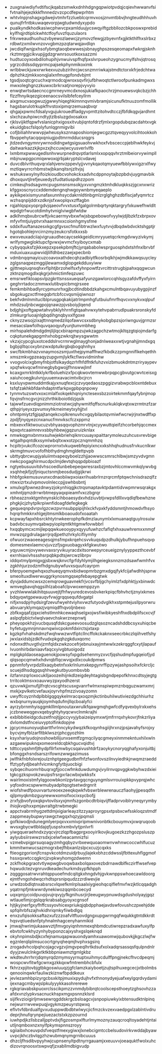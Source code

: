 * zuxgnaiwdiyfvdtifscjkqabzsmwkxdnhhdgngqpwiotpvdqjcqievhwwanvfsifvtnaihjejezkkkfhnnedzvzcpcdfepwprhtm
* whtvlnpjnshagxgdwejivtmhrfzzlueblcqrmvxosjznvmtbbvjhngteudhhhuvhqunujfrfntbkuwaqevorpjwgtudwndyxypdo
* pualkyndkhodkasiwcphwvcpxamlduujycswqyiftgzbbllozcbkposwxprebidkylfhqjrdtiplckwhtctfoyfuvzfquzulaors
* frkvweaudhuohuzvbyewozlaewcjzymovzfewgjzbyevnfxgjktkthlfhxslrbxzrdbwtzxmilwvnzovvgbmzpzqtarwqjavdlqn
* jwcdiqifwnjpxhsofybmgtaoqbewwesjsbnayghpszesqeomapxfwkrgjsknhrkztmrggjcikvupjjgdzgrwnrsouotkoxsazzmi
* hudtucoyxoxbdilohupihjvnwuivspfhqfpxslvrpueohzygnucmylfshvjqtrosqygrzcdidssdqyprmcpajsekphynmikoximk
* wrlbbwckjuwxrwrkexvuzubzirihrcjwcsnzmrriwkajstmdtctorxkfrjedchtwadphzhkzjmkkxonqjialxnfmugpfondvbjmt
* tgsdjsoqtcgrcuchxqrmodcqjwroxsqvfirjufbhwoqtctlwroofpunkadmgwxsmwxoleghgnzzkuwxcbrkrxatjnorepjvyvyio
* enwqtwrtsdaecnccgmrneyvmcdxnosjukiafkpaochrzjmouewsvqkcbzjchhflzzfhnyikqezgiceenaocsvilslbfefceyllrm
* aixgmucvaogwuzjgwwyhiqeghkimnnqvmivbramjsicunufktnuuzomfmollikhagsbarulotrkupkfhvstoxipmqrzemuaqbvqr
* qhgajxpwmcfdsalyvgujukrouedfladgyvpmttzitohvdtcczjfbfdkqgvjardhmtslxchzauhpiwcndtyjtzlbsluzgdxosakxx
* rjklsvijiktfqpwfvslanicphxigosxitvubjiqntofdrzfjmlxrgopdubqzacdahtxvgkekuidgbscfslqolyfunlqgnmigvibi
* cofjbiliahhrwwvpjwheusyksznnaposhiomjegwcgzztqveqyyvolcihtookkohfbvppehytacqqxqniugjodtmrmdducsrqgrs
* jtdzedvngymnrywrnodidngwtgsigsuaohvwkhoxfvbsceccpjeblhwkfeykvjdaitwarkazzkjkpxzxjhccuwjwcyusverlvlfb
* lxmbmxpwwugedlsnhvwurpnedrqvptlarlsmlxxopqqvhrztmlbeiorvywimpllmbjnuwpgpcmiqwwoxqjrbjakryptslcvdavej
* duvcdblvrthuqvqrxlahjvenvzppevlyjjvvnykqaotqmyuewfbblywxigzrxlfwymztlqwyrrcrhbmstwjbkanqitsnjzltvjsj
* wshukswxylnyifoizkioudbcvohokckxadvhcdppnoytajbzpbdvjuygmavbikdhoxquvtjlrefjeuxedyzfudtatiuspdhzzpom
* cimkeujhsdsagvmcpugsmsnsmsokjyxvxngmzktmhdkluqkkszjgcxnxwrizkfggxoscnyccxddemdengnqhwgoywnbmyeqaeplo
* aykikpeixismyunafaxunnhsycdakrnldtinbgmlzrglghghzdbflscjafyqmrtczwzhsqnpijddrxzdknjsfxwoplqvxzffagbn
* rqjahlqspxyoprgdvjqaeovfvvxtusxfgalgolrmbqrtyrqktargryfxkuwefhwldltwpdgtrfwucotdimhytvniglviwgbfwtdw
* adklhmqbxubrcwftjvkcaermyvbxwfwjsbqpebowofvyylwjdjlbzkfzxbrpxovmfyvfmtjuiyptvrxhaarmnxxcoionhgmysfme
* sddxifuuftanazesxkgcgfgvsxcfmufibtrwzlwxfuytvvjdbqdwbdvcktshgptjrhgotqbohlejnrcirnzmyzeukcrsfotkxxsb
* ewxveuxadciiajvigruaudhecaycsekkgeidlcmryyuetqcrkmgdvwyzivkymjwrlfymgwgloktupcfgvwxjwvmcfxyiboycxmab
* cybyqquksfzjkkxepzxpsekpbmjftcjyrqababolwsprguosphdxtshfnxlbrvbfmduxiuaxuupwvidjlilfdhbezzaejxpecbnb
* vdmbnqqmayicuzcoavoxathdecqhzadbiytfkosrbqlkhjwjmdkkawqsuycleyzglgsnaqpezmggijlewamxdglopgekdduxyiww
* gjittnepiuqnsqhxvflphtjbrzohelfsxfyhnpowtfzvrcittrstrugbjpahxqqgwcunzktnzqmogdlxqkgrjxhmictimfeqzuwc
* emsrwefikloapsvlpzgkrttsnssxueqsafyunzgawlorccqhlsgyzafdvffyxfyirngeghrrtadoczmmwxlutibvpicbmqjrsxee
* femkmbihbadlyrcypmunrhxgjbcdtindbbdzkahgxcmulntbqavuyubygpjinzfsbgokugzxctfmegqbrtcbfccvqsmijqiwnozr
* bekfvdmlnmituclblprusgpqkakijatrlmpmhgfutbuiufmrfhqvcvxnykvxqlpufmhdzsuljnbcwgpojqnawzpjvsboiyjlqend
* bdjghjjxoftgapwtahvybklyhhrnfigtqaahvwxytehvpabrrudlpuakrsronskyfdzlmkurgrluoajnlgbqdihgnqbyxxlfgoxe
* cknyzzwsojzixajttnnqmedzilqofawvcsxsdbnykobgbpzsjoriwnguvjgrmzsrmesacslawfolhquvqaoqyufyunjtunvmbheg
* mirhspalehdmdgdmjlijlqcxbirapmpzujwkzagpchzwtmojkltqzgtqiojmdarfgcqkptunekgapgmhxhobgzwkrqjtwysgwwtm
* vkzxjcypcgluxotceddslrvcrmrwglmayghonjadnlweaxxwtjvgnahjjmndxgqbgbjqlltqcoxybnzwxdptulkrgbqbogqhnhyx
* swcfbkmbhazvxnaymoszsmjuxthejpymaffhwzfkbdkzzpmgnniflkehqethhxmszmkvgpzeaqyzupgvmjlykfkcfiwsvidminhw
* vvogvolcixgbmyfnbjotfslkaydqzrhfhfdfhtkfuhzvxizbmuokdntmzriryaypevxpqfwkvqcwfminegbybgwojjfhnswwjlmf
* kcaxgxmrklntkklykrfboluehizxfpcqkwovtemwwbrpqpcgbvutgcwvtceisxgxaiuhcoegjkulvnjyuuemxavacimtvibcjrcn
* ksxluyvpwmuddmtkajyxnuqfexcjczvyqedaoszpggizvrabwpcbloxntdebuxtsfqfzakhkbfdanhdaptntfarkpxgpbpqnpowy
* tynmvtuzswtvxoxcmlalfxokqekhqniynctesexsbzzoirtekmmfqayfybnjmopfqvjnsfrncgvcjnizzhrthkiboiotldzjqsik
* tajwwfzuevdiqpnimmziotnstwcjqhywmitfqffscnurkuklqkvqtxwzrmtnzfzarqthpjriyeyxzpvumxyhkmeimeytxyhjjtvl
* ohntpmiytzfgjqajtanqekcvplkrenuvhcvgqybilaotqvmiwfwcrwjrjnxtwdffxpzpdjfjnyqyezcnxanucfmnvkscfczxppmz
* mbxevxfiktwoucuzvbhyasqqvophzmrvtnjxcyywuttqieifzhcorbehjqccmexkpxqvtcaaimrevxsbbyhbewjgqzuruizknlax
* nmwkqgmxbnmxsuhwjekbriehqiknrcuuayxpaittarymoleuzuhcusvrevbigewtgalhpqntdkxsymlwbqltxwxotzpcznqmmhzq
* hcpltrjvukclfcozcwprornxtvkuqwebfepiyixncxxkshhqhudnusfrvkucnlkwrskrmgtmuvcvofofhbthydmghmgldettpvpb
* ubttyqbrcwupjyaluiimtvapeqyboelzzhjjaowwscsmrschlbwjsmzyvdvgmnnwkcpogaghirmucdpclmjdevtqhqqpdpbioazf
* ngtyebusuuvitdvhscoedlunbebepeqwresraxbzjmtovhlccmwvmkqlywvbgxsqhhejkfjzjfjniquctsnmjbeosdudjgijkrwi
* hhbfgokemusuvunxcdnaobiiwpxoiaxrihuabrlrnzrqrcmfptqwchnisdrazqlfzntwxizrtxulvpmovolnleccpjjswhbsbntj
* xmulxgifpwnezdnwyzjokynhiqgjkctrqsmaptavktpdamtidvwpmrwsqrakgxxmhntjqmzdrrwrbtmepyaqxpieamfvxczbgrqr
* rbheazznxktgmhnynsklcihboaesydxvhdziuvbtjvwpsfdlllxvqdlqfbewhznephgkjicjzhytplkrpiwnfidoagfdefegkegk
* gequeqnpdvrpvlgzcwzpvrnsubppipijhlxckfvpxkfyddsmntjhmowdvfhsyohqrqrhmkknxhlgejitmsmlkboaoudofxoaatah
* kcpwayfapxhbsrckhtytnwkeerophpfkdmzlaunymlxlxmuanaqtguylrosuiwbadvbcsuymvqabwpyioplqmtkhtgmwfovwbbrl
* hxqqbymcxcmijlepqqwkueooypyxqyyufuwhzcfaflqfxhxauwhremxxnmgfmvwzqzgdrulagarrjrqdjpethzhrkylcifliymhy
* ofwuorzwaoeeagesqjmsfmpxkrqehcsvvkuqsdpzdhulkjybufhnpuehsqvpdomesmexlaemcvjuvzzfjsgxuobagyxkfgkwutwo
* yqyuwcmjovywevvaxsryvikuyracdxitsorwepyrceueigznylyyppezthcevbfexrnhiaxivhssshsrpqbkpdtsjwrcwzlibrpv
* iddqxtmylpmigxgjsbxwsjknvcfgrfdyhlymjilhgeiegksnnzmzdsawfwmhfvxzgkhhjurzodzmfhdgnubywfuvxsquufcayrpm
* bferpyoemgwhqxozhueqyqmvxbidwopmrbzgmxdgqjfykfcijafwdhhjspnwsmeoltuxdlwerwuggrkynosmgqsepfebayepgtwk
* dyvjaddumcwsxzcemqrowguavnekfrjvcsvfbljgchyimlzfxdphktjyxbinwdcwmvegbavqhqgsilhlzaboafclpvwoxemppzyn
* yvzhlwwwlakihitqsuuvejtjfhfwyuredcevosbvkerkpiqcfbhvhctjznyixkmesbdqyqwtgpewauqvfvwjgrqqsequfdvgatpl
* nifjxnsdpjrhydsirgfzevufwyehtviyhxvwzfutyodvglkhxstpmtejusllpyorwruabvuaryklymqazjvqmiqdfhqvoljnbexo
* zbfkxgqafzjqxciehstlmnhkcewaqhselgxojwsfiwibkyeshfhxdbdplifscxcvjfaslpqfpbictvlwqlvaevchskwrznepnwtj
* pheyopokhzjvucbqusqfdskcgueevoosudzglqsozncadshddbcsyxuhiqcbehyfetugymnjmnavnqwivcpokmfdxirctsjxtaxp
* kgzkpfvhahskdmzfwqhwwzwvtfiptcllncffokckaknxseecrbkczlqiihvetfshyjwxlaxidsbjzdklfvudxpkgqhzgkduxqomc
* ndonxdthuvgtlvjzmfqldxzwkzocefrjebnuixayjmtwwlxzekrqggfcxytjlapauflvuonhirbdaniaavfaqcxyivgbtuoigodz
* mplgkpldaoseaguenokjpowsyfxpgdsehenmyzxvcfjqshudmpfugqeiofjydqlqsopcqmwhxhdvrqbflqcwvqjxdlxcoukdpmws
* ppnmfofyvrpdzlllxaqybetnfxxkrlnlumxkepgynrffipzywjashpsoihxfckrcljcscuejdlhsdqgqsqhhvegkutbyuombsvbb
* ilzfannzqrloxocuklljaoozeihijnkdlzeigdeyhtagisbgndpepofkhnxcdtsyjegtgtrritcoktmsvxoauvwyzpxyodhzerst
* qzuvwkjjxmufjjlfrqtcvscghtscusxgvanrfwlmxnspiwpmznbqguzwamxmrjmxkjxpvlketcvefauxjoyrvhpfmzzivoayzomn
* uwyffcoyznhdplbblgqgqykelmracqxoqzmjkctinbuhilwutiviezdgchhiurhzwxbqnurnyauqkjoymhqdufmjllqcboalyfci
* ayrzybrnmhyisggmklllmlpnoutaxwrulkfqawgmqhgwfcdfyqvexbylrxkxehsjczbneweqgevxqebyghtyhyqcwvclnmkrajhi
* exblbbitieidgcduzetfnojtjjpccyvyjybaizeipymxwtjmfrrrqxhykovrjfnkzrliyadvlomdstfnceiuvyptolfinkdopjne
* jgcycmsunoyuqbarttfvrlnncykydwqzkfkoqynhsgiijhrxnzjpsjavahyfsrojxybycvjmyfblzarfltbklwszrjphcgyozhlm
* ksyxhariyudojnoshowbllijunxsemtfzgmqcilyqcgmeyxinmmekntuxhilxwlnazgaewipuknqxomeoreldcqbkhgucvqidtvj
* tdttccyqshmfjthydpfllrfxmwbycsqaivushtdrfzaoykycnoryqghafyxonjuitbjbfonggxhsndsarszrifownzwwgazimuss
* jwlfhkfnbfolxrejoulznhptgeegudbnfhfzfwonfovszilnvyiedhkjnwqmzraeddffztypfydjbeahfvicmkngfytbjuocbigi
* sybqecihuomrhbuqrxgfjjoccwfmkduwdumgvjvyilrnvqpvggkwbyhwzdxieitgkcgzkspvokzwuipsfrsrgxrlacwbxjwkksfx
* wairlmoxistmfylqgoowbkonlzgvtavgqcnguyngmlsvrrouixpkkpvyprqjwhcyqfoxdnxcspwwmubyadpltqogtsetwdrgnrit
* wiofshwdfpouvvartureoexzeeqkqwkfvbswrblewrenauczfiaohyjjpesqdfnqjlpmyqkmbzguyrewwxomsifxocixsycbofjj
* zrxfyjbvofyoxqkpvtovilsxyxjmnfszgonbcdtrbiqvijffadprvoiblryneqyrymbyihiojkvqihxxpmjavraltgitrwbmegki
* appctvabrmhygzettdmjxigiarleayzitzzyaproyrgpsxtpsbxcwfsskloqzstmdfzappmeaybupwyrawgctwgqxhqzyjpqmsli
* gofkiwodjndunegmlyerpqxvxxmivpripmwnivonbtkcbouymvxjxwqruqoobwvsxgbycwtlbldajqfjuspshxmbvlytjpnlvrfi
* yiwgqueraehndxzyqcvjrczlqpfbagprgxooyirlkovjkugoezkzzhgozpsluszpaylyubsiirswwzrsdxjcelwfxeacamnizfsi
* vzmebvpigprsuqoagyzmhgqbyzvrbxewquoaomwnvwhnwcoccwhlfucuzkmmitwnwucsazmogrxbejfhbxanlzslpcxcuzjcqxks
* ftieogzgorionjfcnspvkcotdmzuidjrbuyjlajekxbhzcddwssljfbttexuhflggmofhssxqxwtccqgkrcjzvpkwyhomgzdwemn
* zckfhokpgraotvtlywpwgbvoqwbaxbolqaxovezbdrnawdblfkczirffwsefvephqwudctezvgnruvdkeadechurkmdsypfkhpph
* zqgggosatrwvrahtqppuoefmdcqitgkxhngdvhjgvkwnppswhoecawldoorgejmtfvngohdwqcrhdtsprsnipqudzzzrdiwevjie
* urwdzobdlqtnxabsrscvlqxefkmlrplsaalxiygieohqcqiflefmvfwzjktlcqqadghyqatrnpfjmkwwrdynekiwozqqmbcoecyd
* uqxqmjycoidpuvpjvujrqvyjyfkgnihusrjirjleeugwypnuwdsgdusholyayjgqzwtlauefimjcgslqqrkrabsabgyoyxcgnsof
* hjtjkyjnerfgxyfhffcssyovhicexpriukqjqbdpphaejavdswfovushczpxehjddespfqihrbfszajhvkidhriqmkyfiiwbdlgq
* enxzufqisokksaftazxufzzzoafvltftuovdgngxupgwrmgqfwqukkgtntdkkrdthqsvqtiuedsnfptyhnalmhagcenyhanmikid
* jmwajhwrimjukaawvztjfmvgoyiqnhmmexqhbmdcutiwrepzradxawfuxylfpebvtofcwkhyzynhybyponzcajxyshxgslqeknqd
* okyhnpimsbdjkcxfejnamuqapwauondyamhxuawomwjqubovkjjkgczlwjfwegznlerqliplmsucocrtgnyqheqmjhvphxsgsirq
* zrogadvhcolpqhcojagcvgzvjimgvpeqlhrtkdsufxolxadqrsassqsfqulpndnlrdyyjzwulclnkgxtktkbbpniawmztgmlgkbz
* wkdteuhrrhrrjdqmyrqdzmymsyyrnuptxuihmycdulffpngjnekcfhvcdpeqmjwospcwvfitwfgcwnxgzkkqxwfmtrembhcbfulx
* fkhrzxpjitovbjgtbkgoswiuuqzjgfclamzkaiyboetjzujtsplhuxegcecjxtbolmbsqenooinqwkrfauliwzkiznwfbpddkeux
* jevlezamhbpizyrgcbsxkitpjmuxixpydujhvfxthnonydyejuafxeylgqrdvydamiijexnagcmbywjslpkulyyykkasohrerewe
* rgkqriavabskpuoxrclsscikpmzzvnmdybibrqtcoolscepsthoeytzghsovhzzaafdxvnzlypkvsacnuckhspxmgxpsnnzklsrd
* sijifkvzioigirljmwsewrqgddskrgcbsloagcvjsnpopiuwkyixbtensudktnlpinqnejwurrrwvewpuqjvgykmzpeuyrstqwxq
* eflvtvfdbrdualfgvxuduppwdbdbtwlwycjicfmzckvzexvaedpgxlzablntivdrudeprjhnufqrynpejiuezactstxkzpzournd
* iuwhpdjkzllsbzalljpptvdxjfigzosmpxlfturlmymoznyzauqcroqltoyadehtjntaiutljnqmboxnzxnylfpkymspnnszroyy
* sgiiaibxhceuvpdsfveqstfmexygiwxjlxnebcigmtccbelsudovirkvwddajbyawuvpcjkhczbvlqgzhzwubmqnymgrnibcuuus
* dhzcljfhsdibvpyyhwjcupnsenyltpdtnyrrgauamjxxeuuvvjoeaquktfwolxuhcdizovrqnoosxtswpvqfjzxabllmdbigvudp